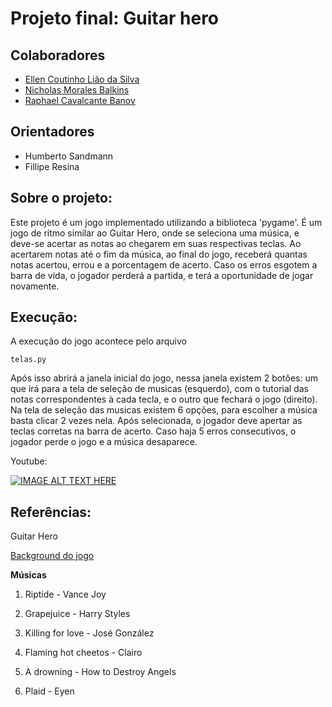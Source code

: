 # Projeto final: Guitar hero

## Colaboradores

- [Ellen Coutinho Lião da Silva](https://github.com/ellencoutinho)
- [Nicholas Morales Balkins](https://github.com/NicholasBalkins)
- [Raphael Cavalcante Banov](https://github.com/RaphaCBa9)

## Orientadores
 - Humberto Sandmann 
 - Fillipe Resina


## Sobre o projeto:
Este projeto é um jogo implementado utilizando a biblioteca 'pygame'. É um jogo de rítmo similar ao Guitar Hero, onde se seleciona uma música, e deve-se acertar as notas ao chegarem em suas respectivas teclas. Ao acertarem notas até o fim da música, ao final do jogo, receberá quantas notas acertou, errou e a porcentagem de acerto. Caso os erros esgotem a barra de vida, o jogador perderá a partida, e terá a oportunidade de jogar novamente.


## Execução:
A execução do jogo acontece pelo arquivo 
```
telas.py
```
Após isso abrirá a janela inicial do jogo, nessa janela existem 2 botões: um que irá para a tela de seleção de musicas (esquerdo), com o tutorial das notas correspondentes à cada tecla, e o outro que fechará o jogo (direito). Na tela de seleção das musicas existem 6 opções, para escolher a música basta clicar 2 vezes nela. Após selecionada, o jogador deve apertar as teclas corretas na barra de acerto. Caso haja 5 erros consecutivos, o jogador perde o jogo e a música desaparece. 


Youtube: 



[![IMAGE ALT TEXT HERE](https://img.youtube.com/vi/hbEQ4ATasY8/0.jpg)](https://www.youtube.com/watch?v=hbEQ4ATasY8)




## Referências:


Guitar Hero


[Background do jogo](https://www.episodeinteractive.com/dcon/pv1_back_INT__ON_ROCK_CONCERT_STAGE___NIGHT.jpg)


**Músicas**

1. Riptide - Vance Joy


2. Grapejuice - Harry Styles


3. Killing for love - José González


4. Flaming hot cheetos - Clairo


5. A drowning - How to Destroy Angels


6. Plaid - Eyen
